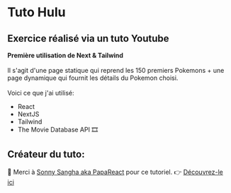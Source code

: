# Tuto Hulu

## Exercice réalisé via un tuto Youtube
**Première utilisation de Next & Tailwind** <br/><br/>
Il s'agit d'une page statique qui reprend les 150 premiers Pokemons + une page dynamique qui fournit les détails du Pokemon choisi.  <br/><br/>
Voici ce que j'ai utilisé:
* React
* NextJS
* Tailwind
* The Movie Database API 🎞

## Créateur du tuto:
🌟 Merci à [Sonny Sangha aka PapaReact](https://github.com/PapaReact) pour ce tutoriel.
👉 [Découvrez-le ici](https://www.youtube.com/watch?v=MqDlsjc8GLo)
